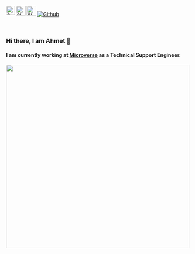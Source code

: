  <!--
## Complete list of github markdown emoji markup
https://gist.github.com/rxaviers/7360908
## technologies Icons 
https://simpleicons.org/
-->

<a href="https://in.linkedin.com/in/ahmetbozaci">
<img align="left" alt="Shubhamdeep Jha | Linkedin" width="24px" src="https://github.com/TheDudeThatCode/TheDudeThatCode/blob/master/Assets/Linkedin.svg" />
</a>
<a href="https://twitter.com/ahmtbozaci">
<img align="left" alt="Shubhamdeep Jha | Twitter" width="26px" src="https://github.com/TheDudeThatCode/TheDudeThatCode/blob/master/Assets/Twitter.svg" />
</a>
<a href="mailto:ahmt9417@gmail.com">
<img align="left" alt="Shubhamdeep Jha | Gmail" width="26px" src="https://github.com/TheDudeThatCode/TheDudeThatCode/blob/master/Assets/Gmail.svg" />
</a>

[![Github](https://img.shields.io/github/followers/ahmetbozaci?label=Follow%20Me&style=social)](https://github.com/ahmetbozaci)

<br>

### Hi there, I am Ahmet 👋 

<!-- Use banner
https://www.canva.com/create/banners/
-->
####  I am currently working at [Microverse](https://www.microverse.org/?grsf=04r25h) as a Technical Support Engineer.<br>
  
  
<!-- Github Stats -->
<!-- Themes https://github.com/anuraghazra/github-readme-stats/blob/master/themes/README.md -->
<img align="left" width="500" src="https://github-readme-stats.vercel.app/api?username=ahmetbozaci&show_icons=true&theme=monokai">

<!-- GitHub Activity Graph -->
<!--
 <img align='right' width="500" src="https://activity-graph.herokuapp.com/graph?username=ahmetbozaci">
-->
<!--
[![Top Langs](https://github-readme-stats.vercel.app/api/top-langs/?username=ahmetbozaci&theme=dracula)](https://github.com/ahmetbozaci/github-readme-stats)
-->





